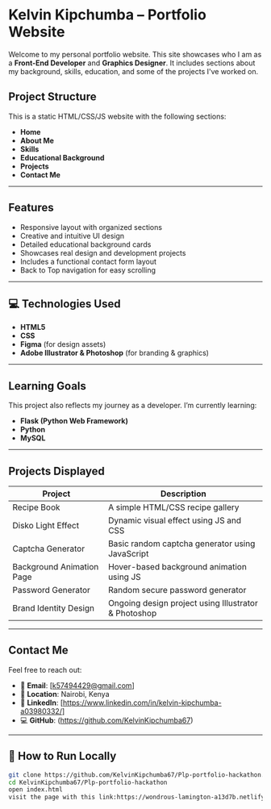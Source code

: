 # Kelvin Kipchumba – Portfolio Website

Welcome to my personal portfolio website. This site showcases who I am as a **Front-End Developer** and **Graphics Designer**. It includes sections about my background, skills, education, and some of the projects I've worked on.

##  Project Structure

This is a static HTML/CSS/JS website with the following sections:

- **Home**
- **About Me**
- **Skills**
- **Educational Background**
- **Projects**
- **Contact Me**

---

## Features

- Responsive layout with organized sections
- Creative and intuitive UI design
- Detailed educational background cards
- Showcases real design and development projects
- Includes a functional contact form layout
- Back to Top navigation for easy scrolling

---

## 💻 Technologies Used

- **HTML5**
- **CSS**
- **Figma** (for design assets)
- **Adobe Illustrator & Photoshop** (for branding & graphics)

---

##  Learning Goals

This project also reflects my journey as a developer. I’m currently learning:

- **Flask (Python Web Framework)**
- **Python**
- **MySQL**

---

##  Projects Displayed

| Project                     | Description                                                                 |
|----------------------------|-----------------------------------------------------------------------------|
| Recipe Book                | A simple HTML/CSS recipe gallery                                            |
| Disko Light Effect         | Dynamic visual effect using JS and CSS                                     |
| Captcha Generator          | Basic random captcha generator using JavaScript                            |
| Background Animation Page  | Hover-based background animation using JS                                  |
| Password Generator         | Random secure password generator                                           |
| Brand Identity Design      | Ongoing design project using Illustrator & Photoshop                       |

---

## Contact Me

Feel free to reach out:

- 📧 **Email**: [k57494429@gmail.com]  
- 📍 **Location**: Nairobi, Kenya  
- 💼 **LinkedIn**: [https://www.linkedin.com/in/kelvin-kipchumba-a03980332/] 
- 💻 **GitHub**: (https://github.com/KelvinKipchumba67)

---

## 📌 How to Run Locally

```bash
git clone https://github.com/KelvinKipchumba67/Plp-portfolio-hackathon.git
cd KelvinKipchumba67/Plp-portfolio-hackathon
open index.html
visit the page with this link:https://wondrous-lamington-a13d7b.netlify.app/
